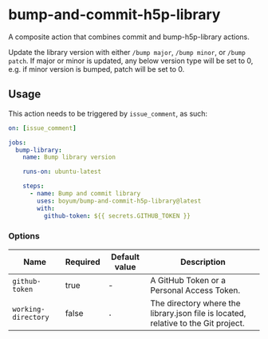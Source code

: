 # bump-and-commit-h5p-library

A composite action that combines commit and bump-h5p-library actions.

Update the library version with either `/bump major`, `/bump minor`, or `/bump patch`. If major or minor is updated, any below version type will be set to 0, e.g. if minor version is bumped, patch will be set to 0.

## Usage

This action needs to be triggered by `issue_comment`, as such:

```yml
on: [issue_comment]

jobs:
  bump-library:
    name: Bump library version

    runs-on: ubuntu-latest

    steps:
      - name: Bump and commit library
        uses: boyum/bump-and-commit-h5p-library@latest
        with:
          github-token: ${{ secrets.GITHUB_TOKEN }}
```

### Options

| Name                | Required | Default value | Description                                                                        |
| ------------------- | -------- | ------------- | ---------------------------------------------------------------------------------- |
| `github-token`      | true     | -             | A GitHub Token or a Personal Access Token.                                         |
| `working-directory` | false    | `.`           | The directory where the library.json file is located, relative to the Git project. |
